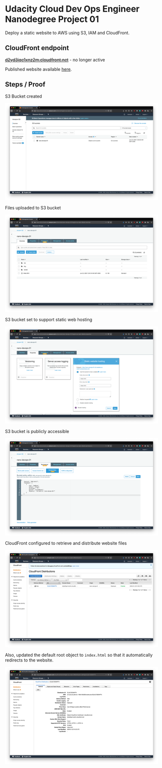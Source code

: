 # Udacity Cloud Dev Ops Engineer Nanodegree Project 01

Deploy a static website to AWS using S3, IAM and CloudFront.

## CloudFront endpoint

[~~d2yd3iqe1xnz2m.cloudfront.net~~](d2yd3iqe1xnz2m.cloudfront.net) - no longer active

Published website available [here](https://maweeks.github.io/nano-devops-01).

## Steps / Proof

S3 Bucket created

![S3 Bucket created screen shot](./img/01-createBucket.png "S3 Bucket created screen shot")

Files uploaded to S3 bucket

![Files uploaded to S3 bucket screen shot](./img/02-uploadFiles.png "Files uploaded to S3 bucket screen shot")

S3 bucket set to support static web hosting

![S3 bucket set to support static web hosting screen shot](./img/03-staticWebHosting.png "S3 bucket set to support static web hosting screen shot")

S3 bucket is publicly accessible

![S3 bucket is publicly accessible screen shot](./img/04-bucketPublic.png "S3 bucket is publicly accessible screen shot")

CloudFront configured to retrieve and distribute website files

![CloudFront configured to retrieve and distribute website files screen shot](./img/05-cloudFrontDistribution.png "CloudFront configured to retrieve and distribute website files screen shot")

Also, updated the default root object to `index.html` so that it automatically redirects to the website.

![CloudFront configured default root object screen shot](./img/06-defaultRootObject.png "CloudFront configured default root object screen shot")
